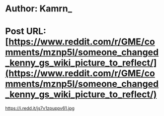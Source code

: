 # Author: Kamrn_
# Post URL: [https://www.reddit.com/r/GME/comments/mznp5l/someone_changed_kenny_gs_wiki_picture_to_reflect/](https://www.reddit.com/r/GME/comments/mznp5l/someone_changed_kenny_gs_wiki_picture_to_reflect/)


https://i.redd.it/js7v1zpuppv61.jpg